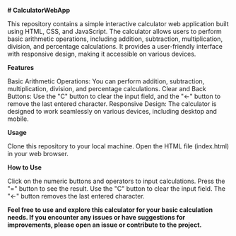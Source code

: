 **# CalculatorWebApp**

This repository contains a simple interactive calculator web application built using HTML, CSS, and JavaScript. The calculator allows users to perform basic arithmetic operations, including addition, subtraction, multiplication, division, and percentage calculations. It provides a user-friendly interface with responsive design, making it accessible on various devices.

**Features**

Basic Arithmetic Operations: You can perform addition, subtraction, multiplication, division, and percentage calculations.
Clear and Back Buttons: Use the "C" button to clear the input field, and the "←" button to remove the last entered character.
Responsive Design: The calculator is designed to work seamlessly on various devices, including desktop and mobile.

**Usage**

Clone this repository to your local machine.
Open the HTML file (index.html) in your web browser.

**How to Use**

Click on the numeric buttons and operators to input calculations.
Press the "=" button to see the result.
Use the "C" button to clear the input field.
The "←" button removes the last entered character.

**Feel free to use and explore this calculator for your basic calculation needs. If you encounter any issues or have suggestions for improvements, please open an issue or contribute to the project.**


